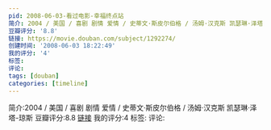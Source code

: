 ```yaml
---
pid: 2008-06-03-看过电影-幸福终点站
简介: 2004 / 美国 / 喜剧 剧情 爱情 / 史蒂文·斯皮尔伯格 / 汤姆·汉克斯 凯瑟琳·泽塔-琼斯
豆瓣评分: '8.8'
链接: https://movie.douban.com/subject/1292274/
创建时间: '2008-06-03 18:22:49'
我的评分: '4'
标签:
评论:
tags: [douban]
categories: [timeline]
---
```

简介:2004 / 美国 / 喜剧 剧情 爱情 / 史蒂文·斯皮尔伯格 / 汤姆·汉克斯 凯瑟琳·泽塔-琼斯
豆瓣评分:8.8
[链接](https://movie.douban.com/subject/1292274/)
我的评分:4
标签:
评论:
